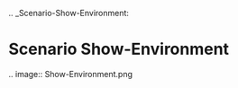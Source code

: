 .. _Scenario-Show-Environment:

Scenario Show-Environment
====================

.. image:: Show-Environment.png


